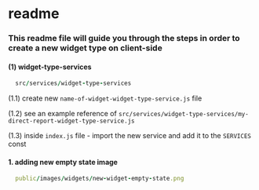 # readme

### This readme file will guide you through the steps in order to create a new widget type on client-side

#### (1) widget-type-services 
```ruby
  src/services/widget-type-services
  ```
(1.1) create new `name-of-widget-widget-type-service.js` file 

(1.2) see an example reference of `src/services/widget-type-services/my-direct-report-widget-type-service.js` 

(1.3) inside `index.js` file - import the new service and add it to the `SERVICES` const
  
#### 1. adding new empty state image
```ruby
  public/images/widgets/new-widget-empty-state.png
  ```

